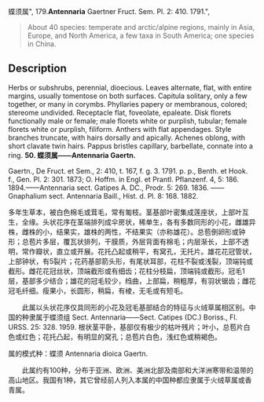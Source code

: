 蝶须属",
179.**Antennaria** Gaertner Fruct. Sem. Pl. 2: 410. 1791.",

> About 40 species: temperate and arctic/alpine regions, mainly in Asia, Europe, and North America, a few taxa in South America; one species in China.

## Description
Herbs or subshrubs, perennial, dioecious. Leaves alternate, flat, with entire margins, usually tomentose on both surfaces. Capitula solitary, only a few together, or many in corymbs. Phyllaries papery or membranous, colored; stereome undivided. Receptacle flat, foveolate, epaleate. Disk florets functionally male or female; male florets white or purplish, tubular; female florets white or purplish, filiform. Anthers with flat appendages. Style branches truncate, with hairs dorsally and apically. Achenes oblong, with short clavate twin hairs. Pappus bristles capillary, barbellate, connate into a ring.
**50. 蝶须属——Antennaria Gaertn.**

Gaertn., De Fruct. et Sem., 2: 410, t. 167, f. g. 3. 1791. p. p., Benth. et Hook. f., Gen. Pl. 2: 301. 1873; O. Hoffm. in Engl. et Prantl. Pflanzenf. 4, 5: 186. 1894.——Antennaria sect. Gatipes A. DC., Prodr. 5: 269. 1836. ——Gnaphalium sect. Antennaria Baill., Hist. d. Pl. 8: 168. 1882.

多年生草本，被白色棉毛或茸毛，常有匍枝。茎基部叶密集成莲座状，上部叶互生，全缘。头状花序在茎端排列成伞房状，稀单生，各有多数同形的小花，雌雄异株，雌株的小，结果实，雄株的两性，不结果实（亦称雄花）。总苞倒卵形或钟形；总苞片多层，覆瓦状排列，干膜质，外层背面有棉毛；内层渐长，上部不透明，常作瓣状，直立或开展。花托凸起或稍平，有窝孔，无托片。雄花花冠管状，上部钟状，有5裂片；花药基部箭头形，有尾状耳部，花柱不裂或浅裂，顶端钝或截形。雌花花冠丝状，顶端截形或有细齿；花柱分枝扁，顶端钝或截形。冠毛1层，基部多少结合；雄花的冠毛较少，绉曲，上部扁，稍粗厚，有羽状锯齿；雌花冠毛纤细。瘦果小，长圆形，稍扁，有棱，无毛或有短毛。
<p style='text-indent:28px'>此属以头状花序仅具同形的小花及冠毛基部结合的特征与火绒草属相区别。中国的种隶属于蝶须组 Sect. Antennaria——Sect. Catipes (DC.) Boriss., Fl. URSS. 25: 328. 1959. 根状茎平卧，基部仅有极少的枯叶残片；叶小，总苞片白色或红色；花托凸起，有明显的窝孔；总苞片白色，浅红色或稍褐色。

属的模式种：蝶须 Antennaria dioica Gaertn.
<p style='text-indent:28px'>此属约有100种，分布于亚洲、欧洲、美洲北部及南部和大洋洲寒带和温带的高山地区。我国有1种，其它曾经前人列入本属的中国种都应隶属于火绒草属或香青属。
